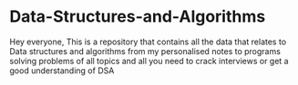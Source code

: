 # Data-Structures-and-Algorithms
Hey everyone, This is a repository that contains all the data that relates to Data structures and algorithms from my personalised notes to programs solving problems of all topics and all you need to crack interviews or get a good understanding of DSA
